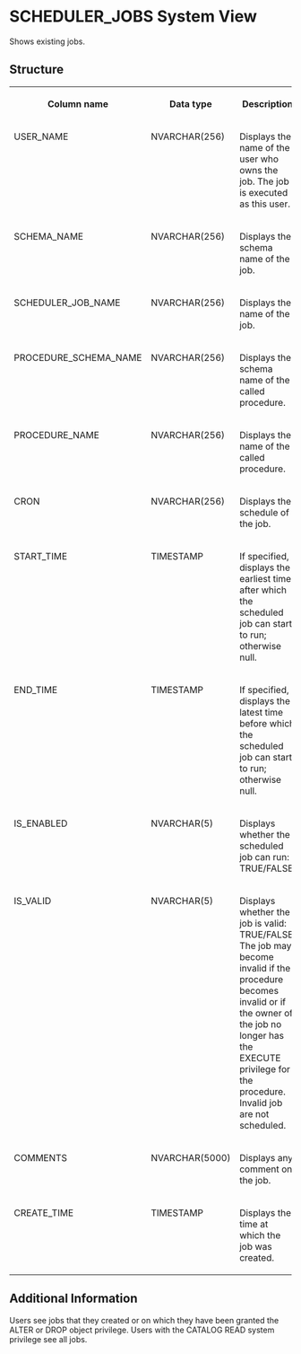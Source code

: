 <!-- loio79e35f72f5374ad69dc0811e41339685 -->

# SCHEDULER\_JOBS System View

Shows existing jobs.



<a name="loio79e35f72f5374ad69dc0811e41339685___s_a_m_l__u_s_e_r__m_a_p_p_i_n_g_s_1struct_SAML_USER_MAPPINGS"/>

## Structure


<table>
<tr>
<th valign="top">

Column name



</th>
<th valign="top">

Data type



</th>
<th valign="top">

Description



</th>
</tr>
<tr>
<td valign="top">

USER\_NAME



</td>
<td valign="top">

NVARCHAR\(256\)



</td>
<td valign="top">

Displays the name of the user who owns the job. The job is executed as this user.



</td>
</tr>
<tr>
<td valign="top">

SCHEMA\_NAME



</td>
<td valign="top">

NVARCHAR\(256\)



</td>
<td valign="top">

Displays the schema name of the job.



</td>
</tr>
<tr>
<td valign="top">

SCHEDULER\_JOB\_NAME



</td>
<td valign="top">

NVARCHAR\(256\)



</td>
<td valign="top">

Displays the name of the job.



</td>
</tr>
<tr>
<td valign="top">

PROCEDURE\_SCHEMA\_NAME



</td>
<td valign="top">

NVARCHAR\(256\)



</td>
<td valign="top">

Displays the schema name of the called procedure.



</td>
</tr>
<tr>
<td valign="top">

PROCEDURE\_NAME



</td>
<td valign="top">

NVARCHAR\(256\)



</td>
<td valign="top">

Displays the name of the called procedure.



</td>
</tr>
<tr>
<td valign="top">

CRON



</td>
<td valign="top">

NVARCHAR\(256\)



</td>
<td valign="top">

Displays the schedule of the job.



</td>
</tr>
<tr>
<td valign="top">

START\_TIME



</td>
<td valign="top">

TIMESTAMP



</td>
<td valign="top">

If specified, displays the earliest time after which the scheduled job can start to run; otherwise null.



</td>
</tr>
<tr>
<td valign="top">

END\_TIME



</td>
<td valign="top">

TIMESTAMP



</td>
<td valign="top">

If specified, displays the latest time before which the scheduled job can start to run; otherwise null.



</td>
</tr>
<tr>
<td valign="top">

IS\_ENABLED



</td>
<td valign="top">

NVARCHAR\(5\)



</td>
<td valign="top">

Displays whether the scheduled job can run: TRUE/FALSE.



</td>
</tr>
<tr>
<td valign="top">

IS\_VALID



</td>
<td valign="top">

NVARCHAR\(5\)



</td>
<td valign="top">

Displays whether the job is valid: TRUE/FALSE. The job may become invalid if the procedure becomes invalid or if the owner of the job no longer has the EXECUTE privilege for the procedure. Invalid job are not scheduled.



</td>
</tr>
<tr>
<td valign="top">

COMMENTS



</td>
<td valign="top">

NVARCHAR\(5000\)



</td>
<td valign="top">

Displays any comment on the job.



</td>
</tr>
<tr>
<td valign="top">

CREATE\_TIME



</td>
<td valign="top">

TIMESTAMP



</td>
<td valign="top">

Displays the time at which the job was created.



</td>
</tr>
</table>



<a name="loio79e35f72f5374ad69dc0811e41339685__section_el4_mkv_b3b"/>

## Additional Information

Users see jobs that they created or on which they have been granted the ALTER or DROP object privilege. Users with the CATALOG READ system privilege see all jobs.

